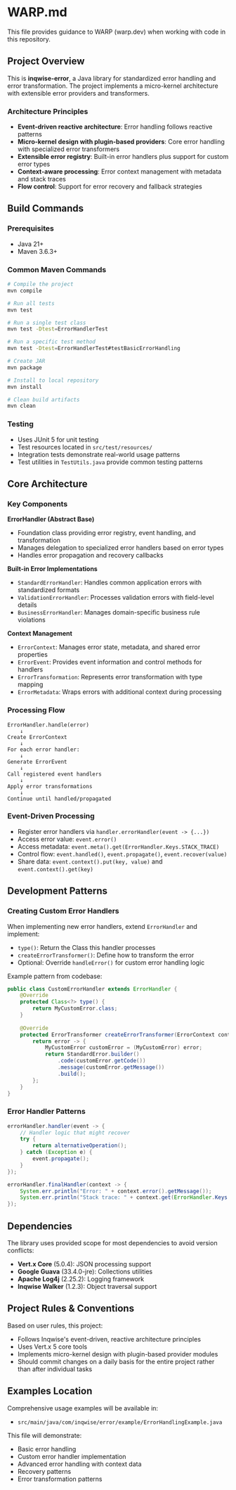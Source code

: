 # WARP.md

This file provides guidance to WARP (warp.dev) when working with code in this repository.

## Project Overview

This is **inqwise-error**, a Java library for standardized error handling and error transformation. The project implements a micro-kernel architecture with extensible error providers and transformers.

### Architecture Principles

- **Event-driven reactive architecture**: Error handling follows reactive patterns
- **Micro-kernel design with plugin-based providers**: Core error handling with specialized error transformers
- **Extensible error registry**: Built-in error handlers plus support for custom error types
- **Context-aware processing**: Error context management with metadata and stack traces
- **Flow control**: Support for error recovery and fallback strategies

## Build Commands

### Prerequisites
- Java 21+
- Maven 3.6.3+

### Common Maven Commands
```bash
# Compile the project
mvn compile

# Run all tests
mvn test

# Run a single test class
mvn test -Dtest=ErrorHandlerTest

# Run a specific test method
mvn test -Dtest=ErrorHandlerTest#testBasicErrorHandling

# Create JAR
mvn package

# Install to local repository
mvn install

# Clean build artifacts
mvn clean
```

### Testing
- Uses JUnit 5 for unit testing
- Test resources located in `src/test/resources/`
- Integration tests demonstrate real-world usage patterns
- Test utilities in `TestUtils.java` provide common testing patterns

## Core Architecture

### Key Components

**ErrorHandler (Abstract Base)**
- Foundation class providing error registry, event handling, and transformation
- Manages delegation to specialized error handlers based on error types
- Handles error propagation and recovery callbacks

**Built-in Error Implementations**
- `StandardErrorHandler`: Handles common application errors with standardized formats  
- `ValidationErrorHandler`: Processes validation errors with field-level details
- `BusinessErrorHandler`: Manages domain-specific business rule violations

**Context Management**
- `ErrorContext`: Manages error state, metadata, and shared error properties
- `ErrorEvent`: Provides event information and control methods for handlers
- `ErrorTransformation`: Represents error transformation with type mapping
- `ErrorMetadata`: Wraps errors with additional context during processing

### Processing Flow
```
ErrorHandler.handle(error)
    ↓
Create ErrorContext  
    ↓
For each error handler:
    ↓
Generate ErrorEvent
    ↓
Call registered event handlers
    ↓
Apply error transformations
    ↓
Continue until handled/propagated
```

### Event-Driven Processing
- Register error handlers via `handler.errorHandler(event -> {...})`  
- Access error value: `event.error()`
- Access metadata: `event.meta().get(ErrorHandler.Keys.STACK_TRACE)`
- Control flow: `event.handled()`, `event.propagate()`, `event.recover(value)`
- Share data: `event.context().put(key, value)` and `event.context().get(key)`

## Development Patterns

### Creating Custom Error Handlers
When implementing new error handlers, extend `ErrorHandler` and implement:
- `type()`: Return the Class this handler processes
- `createErrorTransformer()`: Define how to transform the error
- Optional: Override `handleError()` for custom error handling logic

Example pattern from codebase:
```java
public class CustomErrorHandler extends ErrorHandler {
    @Override
    protected Class<?> type() {
        return MyCustomError.class;
    }
    
    @Override  
    protected ErrorTransformer createErrorTransformer(ErrorContext context) {
        return error -> {
            MyCustomError customError = (MyCustomError) error;
            return StandardError.builder()
                .code(customError.getCode())
                .message(customError.getMessage())
                .build();
        };
    }
}
```

### Error Handler Patterns
```java
errorHandler.handler(event -> {
    // Handler logic that might recover
    try {
        return alternativeOperation();
    } catch (Exception e) {
        event.propagate();
    }
});

errorHandler.finalHandler(context -> {
    System.err.println("Error: " + context.error().getMessage());
    System.err.println("Stack trace: " + context.get(ErrorHandler.Keys.STACK_TRACE));
});
```

## Dependencies

The library uses provided scope for most dependencies to avoid version conflicts:
- **Vert.x Core** (5.0.4): JSON processing support  
- **Google Guava** (33.4.0-jre): Collections utilities
- **Apache Log4j** (2.25.2): Logging framework
- **Inqwise Walker** (1.2.3): Object traversal support

## Project Rules & Conventions

Based on user rules, this project:
- Follows Inqwise's event-driven, reactive architecture principles
- Uses Vert.x 5 core tools
- Implements micro-kernel design with plugin-based provider modules
- Should commit changes on a daily basis for the entire project rather than after individual tasks

## Examples Location

Comprehensive usage examples will be available in:
- `src/main/java/com/inqwise/error/example/ErrorHandlingExample.java`

This file will demonstrate:
- Basic error handling
- Custom error handler implementation  
- Advanced error handling with context data
- Recovery patterns
- Error transformation patterns